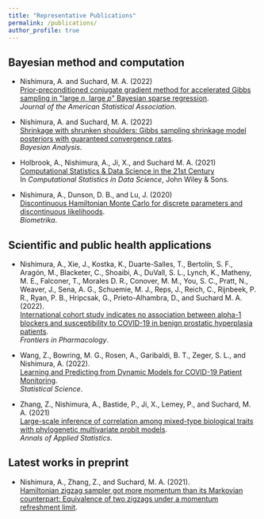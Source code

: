 ```yaml
---
title: "Representative Publications"
permalink: /publications/
author_profile: true
---
```


## Bayesian method and computation

- Nishimura, A. and Suchard, M. A. (2022) <br>
  [Prior-preconditioned conjugate gradient method for accelerated Gibbs sampling in "large *n*, large *p*" Bayesian sparse regression](https://doi.org/10.1080/01621459.2022.2057859). <br>
  *Journal of the American Statistical Association*.

- Nishimura, A. and Suchard, M. A. (2022) <br>
  [Shrinkage with shrunken shoulders: Gibbs sampling shrinkage model posteriors with guaranteed convergence rates](ttps://doi.org/10.1214/22-BA1308). <br>
  *Bayesian Analysis*.

- Holbrook, A., Nishimura, A., Ji, X., and Suchard M. A. (2021) <br>
  [Computational Statistics \& Data Science in the 21st Century](https://doi.org/10.1002/9781118445112.stat08324) <br>
  In *Computational Statistics in Data Science*, John Wiley & Sons.

- Nishimura, A., Dunson, D. B., and Lu, J. (2020) <br>
  [Discontinuous Hamiltonian Monte Carlo for discrete parameters and discontinuous likelihoods](https://academic.oup.com/biomet/advance-article/doi/10.1093/biomet/asz083/5799014?guestAccessKey=1ac16281-92cf-43a1-9152-1daa47026ca3). <br>
  *Biometrika*.

## Scientific and public health applications

- Nishimura, A., Xie, J., Kostka, K., Duarte-Salles, T., Bertolín, S. F., Aragón, M., Blacketer, C., Shoaibi, A., DuVall, S. L., Lynch, K., Matheny, M. E., Falconer, T., Morales D. R., Conover, M. M., You, S. C., Pratt, N., Weaver, J., Sena, A. G., Schuemie, M. J., Reps, J., Reich, C., Rijnbeek, P. R., Ryan, P. B., Hripcsak, G., Prieto-Alhambra, D., and Suchard M. A. (2022). <br>
  [International cohort study indicates no association between alpha-1 blockers and susceptibility to COVID-19 in benign prostatic hyperplasia patients](https://doi.org/10.3389/fphar.2022.945592). <br>
  *Frontiers in Pharmacology*.

- Wang, Z., Bowring, M. G., Rosen, A., Garibaldi, B. T., Zeger, S. L., and Nishimura, A. (2022). <br>
  [Learning and Predicting from Dynamic Models for COVID-19 Patient Monitoring](http://dx.doi.org/10.1214/22-STS861). <br>
	*Statistical Science*.

- Zhang, Z., Nishimura, A., Bastide, P., Ji, X., Lemey, P., and Suchard, M. A. (2021) <br>
  [Large-scale inference of correlation among mixed-type biological traits with phylogenetic multivariate probit models](https://doi.org/10.1214/20-AOAS1394). <br>
  *Annals of Applied Statistics*.

## Latest works in preprint

- Nishimura, A., Zhang, Z., and Suchard, M. A. (2021). <br>
  [Hamiltonian zigzag sampler got more momentum than its Markovian counterpart: Equivalence of two zigzags under a momentum refreshment limit](https://arxiv.org/abs/2104.07694).

